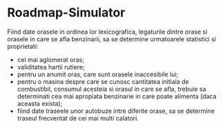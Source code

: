 # Roadmap-Simulator

 Fiind date orasele in ordinea lor lexicografica, legaturile dintre orase si orasele in care se afla benzinarii, sa se determine urmatoarele statistici si proprietati:

- cel mai aglomerat oras;
- validitatea hartii rutiere;
- pentru un anumit oras, care sunt orasele inaccesibile lui;
- pentru o masina despre care se cunosc cantitatea initiala de combustibil, consumul acesteia si orasul in care se afla, trebuie sa determinati cea mai apropiata benzinarie in care poate alimenta (daca aceasta exista);
- fiind date traseele unor autobuze intre diferite orase, sa se determine traseul frecventat de cei mai multi calatori.
